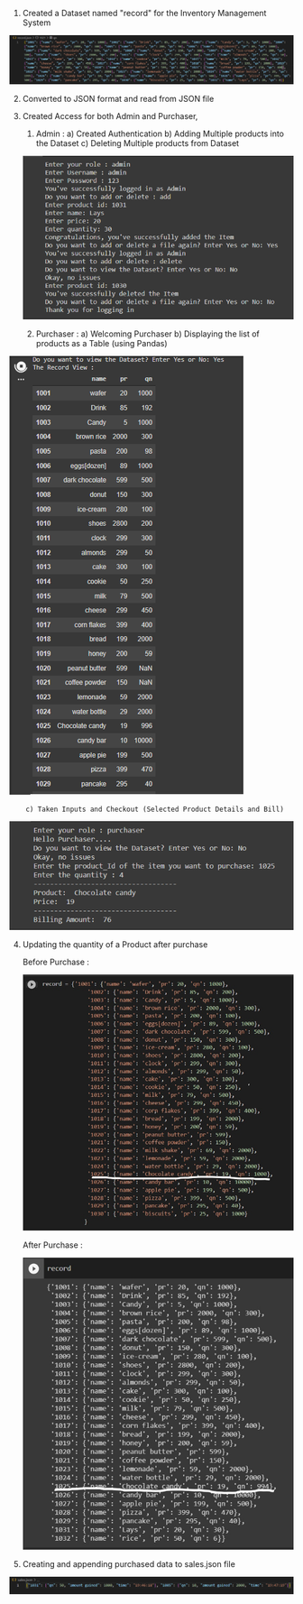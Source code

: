 1. Created a Dataset named "record" for the Inventory Management System

![](images/records.PNG)

2. Converted to JSON format and read from JSON file

3. Created Access for both Admin and Purchaser,

   1. Admin : a) Created Authentication
      b) Adding Multiple products into the Dataset
      c) Deleting Multiple products from Dataset

   ![](images/authentication.PNG)

   2. Purchaser : a) Welcoming Purchaser
      b) Displaying the list of products as a Table (using Pandas)

![](images/Dataset.PNG)

        c) Taken Inputs and Checkout (Selected Product Details and Bill)

![](images/purchaser.PNG)

4. Updating the quantity of a Product after purchase

   Before Purchase :

   ![](images/before_purchase.jpg)

   After Purchase :

   ![](images/after_purchase.jpg)

5. Creating and appending purchased data to sales.json file

![](images/sales.PNG)
